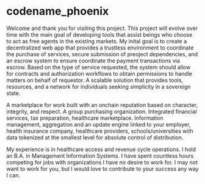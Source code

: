 # codename_phoenix

Welcome and thank you for visiting this project.  This project will evolve 
over time with the main goal of developing tools that assist beings who 
choose to act as free agents in the existing markets.  My inital goal is 
to create a decentralized web app that provides a trustless environment to 
coordinate the purchase of services, secure submission of preoject 
dependencies, and an escrow system to ensure coordinate the payment 
transactions via escrow. Based on the type of service requested, the 
system should allow for contracts and authorization workflows to obtain 
permissions to handle matters on behalf of requestor.  A scalable 
solution that provides tools, resources, and a network for individuals 
seeking simplicity in a sovereign state.

A marketplace for work built with an onchain reputation based on 
character, integrity, and respect.  A group purchasing organization.
Integrated financial services, tax preparation, healthcare marketplace. 
Information management, aggregation and an update engine linked to your 
employer, health insurance company, healthcare providers, 
schools/universities with data tokenized at the smallest level for 
absolute control of distribution.

My experience is in healthcare access and revenue cycle operations. I hold 
an B.A. in Management Information Systems. I have spent countless hours 
competing for jobs with organizations I have no desire to work for.  I may 
not want to work for you, but I would love to contribute to your success 
any way I can.  
